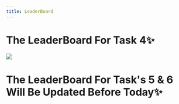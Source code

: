 ```yaml
---
title: LeaderBoard
---
```


# The LeaderBoard For Task 4✨

![](/images/LT/1.png)
<!-- ![](/images/LT/2.png) -->

# The LeaderBoard For Task's 5 & 6 Will Be Updated Before Today✨

<br>
